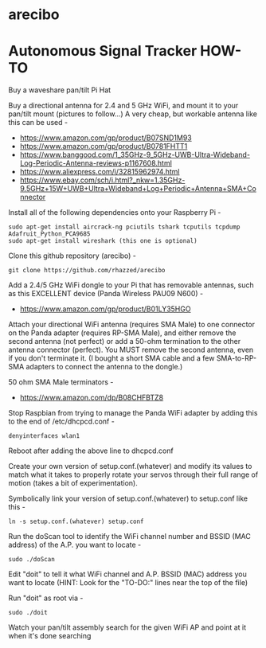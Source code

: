 # arecibo
Autonomous Signal Tracker HOW-TO
=====================================

Buy a waveshare pan/tilt Pi Hat

Buy a directional antenna for 2.4 and 5 GHz WiFi, and mount it to your pan/tilt mount (pictures to follow...)
A very cheap, but workable antenna like this can be used -

* https://www.amazon.com/gp/product/B07SND1M93
* https://www.amazon.com/gp/product/B0781FHTT1
* https://www.banggood.com/1_35GHz-9_5GHz-UWB-Ultra-Wideband-Log-Periodic-Antenna-reviews-p1167608.html
* https://www.aliexpress.com/i/32815962974.html
* https://www.ebay.com/sch/i.html?_nkw=1.35GHz-9.5GHz+15W+UWB+Ultra+Wideband+Log+Periodic+Antenna+SMA+Connector
    

Install all of the following dependencies onto your Raspberry Pi -

    sudo apt-get install aircrack-ng pciutils tshark tcputils tcpdump Adafruit_Python_PCA9685
    sudo apt-get install wireshark (this one is optional)

Clone this github repository (arecibo) -

    git clone https://github.com/rhazzed/arecibo

Add a 2.4/5 GHz WiFi dongle to your Pi that has removable antennas, such as this EXCELLENT device (Panda Wireless PAU09 N600) -

* https://www.amazon.com/gp/product/B01LY35HGO

Attach your directional WiFi antenna (requires SMA Male) to one connector on the Panda adapter (requires RP-SMA Male), and either
remove the second antenna (not perfect) or add a 50-ohm termination to the other antenna connector (perfect).  You MUST remove the
second antenna, even if you don't terminate it.  (I bought a short SMA cable and a few SMA-to-RP-SMA adapters to connect the
antenna to the dongle.)

50 ohm SMA Male terminators -

* https://www.amazon.com/dp/B08CHFBTZ8

Stop Raspbian from trying to manage the Panda WiFi adapter by adding this to the end of /etc/dhcpcd.conf -

    denyinterfaces wlan1

Reboot after adding the above line to dhcpcd.conf

Create your own version of setup.conf.(whatever) and modify its values to match what it takes to properly rotate your
servos through their full range of motion (takes a bit of experimentation).

Symbolically link your version of setup.conf.(whatever) to setup.conf like this -

    ln -s setup.conf.(whatever) setup.conf

Run the doScan tool to identify the WiFi channel number and BSSID (MAC address) of the A.P. you want to locate -

    sudo ./doScan

Edit "doit" to tell it what WiFi channel and A.P. BSSID (MAC) address you want to locate
(HINT: Look for the "TO-DO:" lines near the top of the file)


Run "doit" as root via -

    sudo ./doit

Watch your pan/tilt assembly search for the given WiFi AP and point at it when it's done searching
